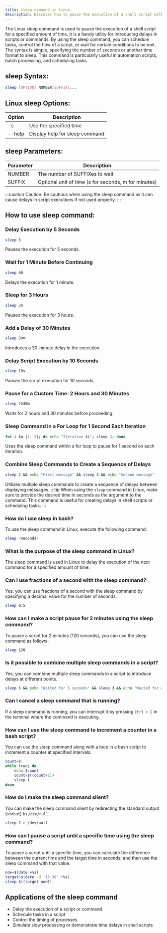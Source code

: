 ```yaml
---
title: sleep command in Linux
description: Discover how to pause the execution of a shell script with the Linux sleep command. Learn the syntax, options, and practical uses.
---
```


The Linux sleep command is used to pause the execution of a shell script for a specified amount of time. It is a handy utility for introducing delays in scripts or commands. By using the sleep command, you can schedule tasks, control the flow of a script, or wait for certain conditions to be met. The syntax is simple, specifying the number of seconds or another time format to sleep. This command is particularly useful in automation scripts, batch processing, and scheduling tasks.

## sleep Syntax:
```bash
sleep [OPTION] NUMBER[SUFFIX]...
```

## Linux sleep Options:
| Option | Description                   |
|--------|-------------------------------|
| -s     | Use the specified time          |
| --help | Display help for sleep command |

## sleep Parameters:
| Parameter | Description                                        |
|-----------|----------------------------------------------------|
| NUMBER    | The number of SUFFIXes to wait                     |
| SUFFIX    | Optional unit of time (s for seconds, m for minutes) |

:::caution
Caution: Be cautious when using the sleep command as it can cause delays in script executions if not used properly.
:::
## How to use sleep command:

### Delay Execution by 5 Seconds
```bash
sleep 5
```
Pauses the execution for 5 seconds.

### Wait for 1 Minute Before Continuing
```bash
sleep 60
```
Delays the execution for 1 minute.

### Sleep for 3 Hours
```bash
sleep 3h
```
Pauses the execution for 3 hours.

### Add a Delay of 30 Minutes
```bash
sleep 30m
```
Introduces a 30-minute delay in the execution.

### Delay Script Execution by 10 Seconds
```bash
sleep 10s
```
Pauses the script execution for 10 seconds.

### Pause for a Custom Time: 2 Hours and 30 Minutes
```bash
sleep 2h30m
```
Waits for 2 hours and 30 minutes before proceeding.

### Sleep Command in a For Loop for 1 Second Each Iteration
```bash
for i in {1..5}; do echo "Iteration $i"; sleep 1; done
```
Uses the sleep command within a for loop to pause for 1 second on each iteration.

### Combine Sleep Commands to Create a Sequence of Delays
```bash
sleep 2 && echo "First message" && sleep 3 && echo "Second message"
```
Utilizes multiple sleep commands to create a sequence of delays between displaying messages.
:::tip
When using the `sleep` command in Linux, make sure to provide the desired time in seconds as the argument to the command. This command is useful for creating delays in shell scripts or scheduling tasks.
:::

### How do I use sleep in bash?
To use the sleep command in Linux, execute the following command:
```bash
sleep <seconds>
```

### What is the purpose of the sleep command in Linux?
The sleep command is used in Linux to delay the execution of the next command for a specified amount of time.

### Can I use fractions of a second with the sleep command?
Yes, you can use fractions of a second with the sleep command by specifying a decimal value for the number of seconds.

```bash
sleep 0.5
```

### How can I make a script pause for 2 minutes using the sleep command?
To pause a script for 2 minutes (120 seconds), you can use the sleep command as follows:
```bash
sleep 120
```

### Is it possible to combine multiple sleep commands in a script?
Yes, you can combine multiple sleep commands in a script to introduce delays at different points. 

```bash
sleep 5 && echo "Waited for 5 seconds" && sleep 3 && echo "Waited for additional 3 seconds"
```

### Can I cancel a sleep command that is running?
If a sleep command is running, you can interrupt it by pressing `Ctrl + C` in the terminal where the command is executing.

### How can I use the sleep command to increment a counter in a bash script?
You can use the sleep command along with a loop in a bash script to increment a counter at specified intervals. 

```bash
count=0
while true; do
    echo $count
    count=$((count+1))
    sleep 1
done
```

### How do I make the sleep command silent?
You can make the sleep command silent by redirecting the standard output (`stdout`) to `/dev/null`.

```bash
sleep 2 > /dev/null
```

### How can I pause a script until a specific time using the sleep command?
To pause a script until a specific time, you can calculate the difference between the current time and the target time in seconds, and then use the sleep command with that value. 

```bash
now=$(date +%s)
target=$(date -d '15:30' +%s)
sleep $((target-now))
```
## Applications of the sleep command

- Delay the execution of a script or command
- Schedule tasks in a script
- Control the timing of processes
- Simulate slow processing or demonstrate time delays in shell scripts
